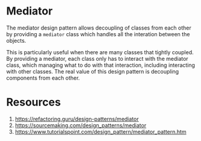 # Mediator
The mediator design pattern allows decoupling of classes from each other by providing a `mediator` class which handles all the interation between the objects.

This is particularly useful when there are many classes that tightly coupled. By providing a mediator, each class only has to interact with the mediator class, which managing what to do with that interaction, including interacting with other classes.
The real value of this design pattern is decoupling components from each other.

# Resources
1. https://refactoring.guru/design-patterns/mediator
2. https://sourcemaking.com/design_patterns/mediator
3. https://www.tutorialspoint.com/design_pattern/mediator_pattern.htm
